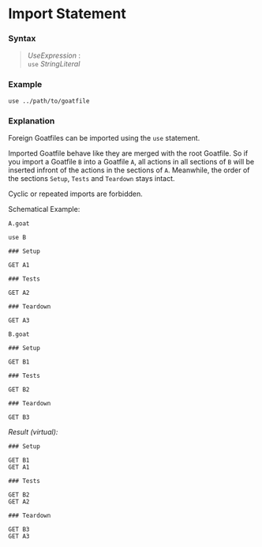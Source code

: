 # Import Statement

### Syntax

> *UseExpression* :  
> `use` *StringLiteral*

### Example

```
use ../path/to/goatfile
```

### Explanation

Foreign Goatfiles can be imported using the `use` statement.

Imported Goatfile behave like they are merged with the root Goatfile. So if you import a Goatfile `B` into a Goatfile `A`, all actions in all sections of `B` will be inserted infront of the actions in the sections of `A`. Meanwhile, the order of the sections `Setup`, `Tests` and `Teardown` stays intact.

Cyclic or repeated imports are forbidden.

Schematical Example:

`A.goat`
```
use B

### Setup

GET A1

### Tests

GET A2

### Teardown

GET A3
```

`B.goat`
```
### Setup

GET B1

### Tests

GET B2

### Teardown

GET B3
```

*Result (virtual):*
```
### Setup

GET B1
GET A1

### Tests

GET B2
GET A2

### Teardown

GET B3
GET A3
```
